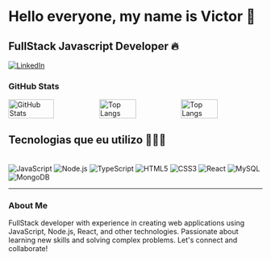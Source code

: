 #  Hello everyone, my name is Victor 🧐

## FullStack Javascript Developer 🔥

[![LinkedIn](https://img.shields.io/badge/LinkedIn-0077B5?style=for-the-badge&logo=linkedin&logoColor=white)](https://www.linkedin.com/in/jo%C3%A3o-victor-ferreira-silva-b77516231/)

### GitHub Stats
<div style="display: flex; flex-direction: row;">
  <img src="https://github-readme-stats.vercel.app/api?username=Jovicfs&show_icons=true&theme=tokyonight" alt="GitHub Stats" style="width: 50%;" />
  <img src="https://github-readme-stats.vercel.app/api/top-langs/?username=Jovicfs&layout=compact&theme=tokyonight" alt="Top Langs" style="width: 45%;" />
    <img src="https://dryko.com.br/Downloads/LOGO_DRYKO.png" alt="Top Langs" style="width: 45%;" />
</div>

## Tecnologias que eu utilizo 👩🏻‍💻
<div style="display: inline_block"><br>
  <img align="center" alt="JavaScript" src="https://img.shields.io/badge/JavaScript-F7DF1E?style=for-the-badge&logo=javascript&logoColor=black" />
  <img align="center" alt="Node.js" src="https://img.shields.io/badge/Node.js-43853D?style=for-the-badge&logo=node.js&logoColor=white" />
  <img align="center" alt="TypeScript" src="https://img.shields.io/badge/TypeScript-007ACC?style=for-the-badge&logo=typescript&logoColor=white" />
  <img align="center" alt="HTML5" src="https://img.shields.io/badge/HTML5-E34F26?style=for-the-badge&logo=html5&logoColor=white" />
  <img align="center" alt="CSS3" src="https://img.shields.io/badge/CSS3-1572B6?style=for-the-badge&logo=css3&logoColor=white" />
  <img align="center" alt="React" src="https://img.shields.io/badge/React-20232A?style=for-the-badge&logo=react&logoColor=61DAFB" />
  <img align="center" alt="MySQL" src="https://img.shields.io/badge/MySQL-00000F?style=for-the-badge&logo=mysql&logoColor=white" />
  <img align="center" alt="MongoDB" src="https://img.shields.io/badge/MongoDB-4EA94B?style=for-the-badge&logo=mongodb&logoColor=white" />
</div>

---

### About Me
FullStack developer with experience in creating web applications using JavaScript, Node.js, React, and other technologies. Passionate about learning new skills and solving complex problems. Let's connect and collaborate!

